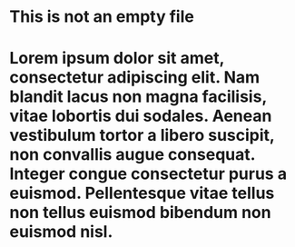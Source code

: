 # This is not an empty file

# Lorem ipsum dolor sit amet, consectetur adipiscing elit. Nam blandit lacus non magna facilisis, vitae lobortis dui sodales. Aenean vestibulum tortor a libero suscipit, non convallis augue consequat. Integer congue consectetur purus a euismod. Pellentesque vitae tellus non tellus euismod bibendum non euismod nisl.
